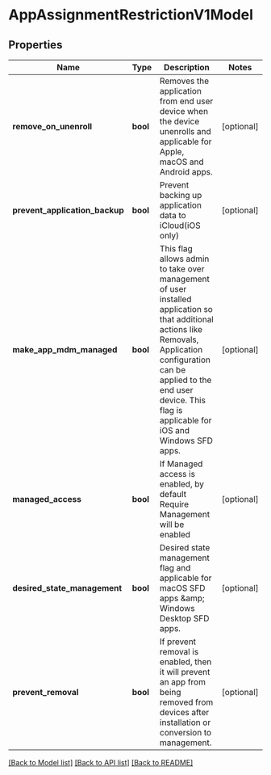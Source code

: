 # AppAssignmentRestrictionV1Model

## Properties
Name | Type | Description | Notes
------------ | ------------- | ------------- | -------------
**remove_on_unenroll** | **bool** | Removes the application from end user device when the device unenrolls and applicable for Apple, macOS and Android apps. | [optional] 
**prevent_application_backup** | **bool** | Prevent backing up application data to iCloud(iOS only) | [optional] 
**make_app_mdm_managed** | **bool** | This flag allows admin to take over management of user installed application so that additional actions like Removals,  Application configuration can be applied to the end user device.  This flag is applicable for iOS and Windows SFD apps. | [optional] 
**managed_access** | **bool** | If Managed access is enabled, by default Require Management will be enabled | [optional] 
**desired_state_management** | **bool** | Desired state management flag and applicable for macOS SFD apps &amp;amp; Windows Desktop SFD apps. | [optional] 
**prevent_removal** | **bool** | If prevent removal is enabled, then it will  prevent an app from being removed from devices after installation  or conversion to management. | [optional] 

[[Back to Model list]](../README.md#documentation-for-models) [[Back to API list]](../README.md#documentation-for-api-endpoints) [[Back to README]](../README.md)


